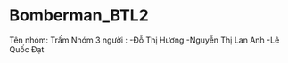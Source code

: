 # Bomberman_BTL2
  Tên nhóm: Trấm
  Nhóm 3 người :
   -Đỗ Thị Hương
  -Nguyễn Thị Lan Anh
  -Lê Quốc Đạt
